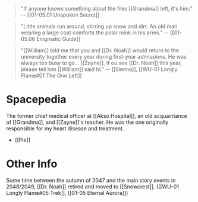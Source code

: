 > "If anyone knows something about the files [[Grandma]] left, it's him." 
> -- [[01-05.01 Unspoken Secret]]

> "Little animals run around, stirring up snow and dirt. An old man wearing a large coat comforts the polar mink in his arms." 
> -- [[01-05.06 Enigmatic Guide]]

> "[[William]] told me that you and [[Dr. Noah]] would return to the university together every year during first-year admissions. He was always too busy to go... [[Zayne]], if ou see [[Dr. Noah]] this year, please tell him [[William]] said hi."
> -- [[Sienna]], [[WU-01 Longly Flame#01 The One Left]]
# Spacepedia
The former chief medical officer at [[Akso Hospital]], an old acquaintance of [[Grandma]], and [[Zayne]]'s teacher. He was the one originally responsible for my heart disease and treatment.

* [[Pie]]

# Other Info

Some time between the autumn of 2047 and the main story events in 2048/2049, [[Dr. Noah]] retired and moved to [[Snowcrest]]. ([[WU-01 Longly Flame#05 Trek]], [[01-05 Eternal Aurora]])